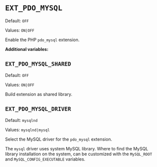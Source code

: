 # `EXT_PDO_MYSQL`

Default: `OFF`

Values: `ON|OFF`

Enable the PHP `pdo_mysql` extension.

**Additional variables:**

## `EXT_PDO_MYSQL_SHARED`

Default: `OFF`

Values: `ON|OFF`

Build extension as shared library.

## `EXT_PDO_MYSQL_DRIVER`

Default: `mysqlnd`

Values: `mysqlnd|mysql`

Select the MySQL driver for the `pdo_mysql` extension.

The `mysql` driver uses system MySQL library. Where to find the MySQL library
installation on the system, can be customized with the `MySQL_ROOT` and
`MySQL_CONFIG_EXECUTABLE` variables.
